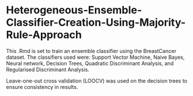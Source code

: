 # Heterogeneous-Ensemble-Classifier-Creation-Using-Majority-Rule-Approach

This .Rmd is set to train an ensemble classifier using the BreastCancer dataset.
The classifiers used were:
Support Vector Machine,
Naive Bayes,
Neural network,
Decision Trees,
Quadratic Discriminant Analysis,
and Regularised Discriminant Analysis. 

Leave-one-out cross validation (LOOCV) was used on the decision trees to ensure consistency in results.

